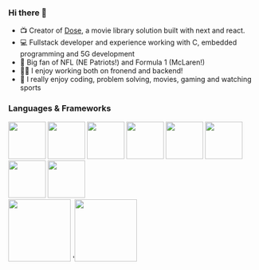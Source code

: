 ### Hi there 👋

 - :tv: Creator of [Dose](https://github.com/DoseLibrary), a movie library solution built with next and react.
 - :computer: Fullstack developer and experience working with C, embedded programming and 5G development
 - :red_car: Big fan of NFL (NE Patriots!) and Formula 1 (McLaren!)
 - :technologist: I enjoy working both on fronend and backend!
 - 💬 I really enjoy coding, problem solving, movies, gaming and watching sports

### Languages & Frameworks
<div float="left">
  <img src="https://cdn.jsdelivr.net/gh/devicons/devicon/icons/html5/html5-original-wordmark.svg" width="75" />
  <img src="https://cdn.jsdelivr.net/gh/devicons/devicon/icons/css3/css3-original-wordmark.svg" width="75" />
  <img src="https://cdn.jsdelivr.net/gh/devicons/devicon/icons/c/c-original.svg" width="75" />
  <img src="https://cdn.jsdelivr.net/gh/devicons/devicon/icons/python/python-original-wordmark.svg" width="75" />
  <img src="https://cdn.jsdelivr.net/gh/devicons/devicon/icons/java/java-original-wordmark.svg" width="75" />
  <img src="https://cdn.jsdelivr.net/gh/devicons/devicon/icons/javascript/javascript-original.svg" width="75" />
  <img src="https://cdn.jsdelivr.net/gh/devicons/devicon/icons/typescript/typescript-original.svg" width="75" />
  <img src="https://cdn.jsdelivr.net/gh/devicons/devicon/icons/react/react-original-wordmark.svg" width="75" />
  <br />
  <img src="https://cdn.jsdelivr.net/gh/devicons/devicon/icons/nodejs/nodejs-plain-wordmark.svg" width="125" />
  '<img src="https://cdn.jsdelivr.net/gh/devicons/devicon/icons/nextjs/nextjs-original-wordmark.svg" width="125" />
</div>
<!--
**GustavPS/GustavPS** is a ✨ _special_ ✨ repository because its `README.md` (this file) appears on your GitHub profile.

Here are some ideas to get you started:

- 🔭 I’m currently working on ...
- 🌱 I’m currently learning ...
- 👯 I’m looking to collaborate on ...
- 🤔 I’m looking for help with ...
- 💬 Ask me about ...
- 📫 How to reach me: ...
- 😄 Pronouns: ...
- ⚡ Fun fact: ...
-->
